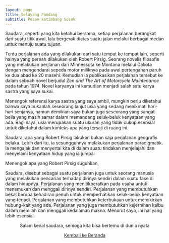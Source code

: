 ```yaml
---
layout: page
title: Selayang Pandang
subtitle: Pesan ketimbang Sosok
---
```


Saudara, seperti yang kita ketahui bersama, setiap perjalanan berangkat dari suatu titik awal,
lalu bergerak diatas suatu jalan melalui berbagai medan untuk menuju suatu tujuan.

Tentu perjalanan ada yang dilakukan dari satu tempat ke tempat lain, 
seperti halnya yang pernah dilakukan oleh Robert Pirsig.
Seorang novelis filosofis yang melakukan perjlanan dari Minnessota ke Montana melalui Dakota
dengan mengendarai sepeda motor miliknya pada awal pertengahan paruh ke dua abad ke 20 masehi.
Kemudian ia publikasikan perjalanan tersebut ke dalam sebuah novel 
berjudul <i>Zen and The Art of Motorcycle Maintenance</i> pada tahun 1974.
Novel karyanya ini kemudian menjadi salah satu karya sastra yang saya sukai.

Menengok referensi karya sastra yang saya ambil, mungkin perlu diketahui bahwa 
saya bukanlah seseorang lanjut usia yang sedang menikmati hari-hari senjanya,
namun demikian saya bukan juga seseorang yang sangat belia
yang masih samar dalam memandang seluk-beluk kenyataan yang ada. 
Bagi saya, usia merupakan suatu ukuran yang tidak cukup esensial
untuk diketahui dalam konteks apa yang tersaji di ruang ini.

Saudara, apa yang Robert Pirsig lakukan bukan saja perjalanan geografis belaka.
Lebih dari itu, ia sesungguhnya melakukan perjalanan paradigmatik.
Ia mengajak dan menyertai kita di dalam suatu tindakan
menjelajahi dan menyelami kenyataan hidup yang ia jumpai   

Menengok apa yang Robert Pirsig suguhkan, 

Saudara, disebut sebagai suatu perjalanan juga untuk seorang manusia
yang melakukan pencarian terhadap dirinya sendiri dalam suatu fase di dalam hidupnya.
Perjalanan yang menitikberatkan pada usaha untuk menemukan
dan menggali dirinya sendiri. Perjalanan yang membutuhkan bekal
berupa kehadiran penuh untuk memperhatikan seluk-beluk kenyataan yang terjadi.
Perjalanan yang membutuhkan keterbukaan untuk memikirkan hubung-kait yang ada.
Perjalanan yang juga membutuhkan kejernihan kalbu dalam memilah dan menggali kedalaman makna.
Menurut saya, ini hal yang lebih esensial.

<p style="text-align:center;">Salam kenal saudara, semoga kita bisa bertemu di dunia nyata</p>

<p style="text-align:center;">
  <a href="https://laminseima.github.io/beranda/">Kembali ke Beranda</a>
</p>
